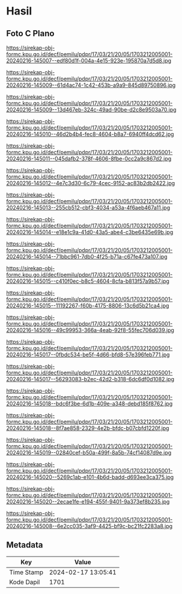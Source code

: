 # Hasil

## Foto C Plano

https://sirekap-obj-formc.kpu.go.id/decf/pemilu/pdpr/17/03/21/20/05/1703212005001-20240216-145007--edf80d1f-004a-4e15-923e-195870a7d5d8.jpg

https://sirekap-obj-formc.kpu.go.id/decf/pemilu/pdpr/17/03/21/20/05/1703212005001-20240216-145009--61d4ac74-1c42-453b-a9a9-845d89750896.jpg

https://sirekap-obj-formc.kpu.go.id/decf/pemilu/pdpr/17/03/21/20/05/1703212005001-20240216-145009--13d467eb-324c-49ad-90be-d2c8e9503a70.jpg

https://sirekap-obj-formc.kpu.go.id/decf/pemilu/pdpr/17/03/21/20/05/1703212005001-20240216-145010--46d2b4b4-fec8-4604-b8a7-6940ff4dcd62.jpg

https://sirekap-obj-formc.kpu.go.id/decf/pemilu/pdpr/17/03/21/20/05/1703212005001-20240216-145011--045dafb2-378f-4606-8fbe-0cc2a9c867d2.jpg

https://sirekap-obj-formc.kpu.go.id/decf/pemilu/pdpr/17/03/21/20/05/1703212005001-20240216-145012--4e7c3d30-6c79-4cec-9152-ac83b2db2422.jpg

https://sirekap-obj-formc.kpu.go.id/decf/pemilu/pdpr/17/03/21/20/05/1703212005001-20240216-145013--255cb512-cbf3-4034-a53a-4f6aeb467a11.jpg

https://sirekap-obj-formc.kpu.go.id/decf/pemilu/pdpr/17/03/21/20/05/1703212005001-20240216-145014--e18e1c9a-41d0-43a5-abe4-c3be6435e69b.jpg

https://sirekap-obj-formc.kpu.go.id/decf/pemilu/pdpr/17/03/21/20/05/1703212005001-20240216-145014--71bbc961-7db0-4f25-b71a-c67fe473a107.jpg

https://sirekap-obj-formc.kpu.go.id/decf/pemilu/pdpr/17/03/21/20/05/1703212005001-20240216-145015--c410f0ec-b8c5-4604-8cfa-b813f57a9b57.jpg

https://sirekap-obj-formc.kpu.go.id/decf/pemilu/pdpr/17/03/21/20/05/1703212005001-20240216-145015--11192267-f60b-4175-8806-13c6d5b21ca4.jpg

https://sirekap-obj-formc.kpu.go.id/decf/pemilu/pdpr/17/03/21/20/05/1703212005001-20240216-145016--49c99953-366a-4eab-92f8-55fec706d039.jpg

https://sirekap-obj-formc.kpu.go.id/decf/pemilu/pdpr/17/03/21/20/05/1703212005001-20240216-145017--0fbdc534-be5f-4d66-bfd8-57e396feb771.jpg

https://sirekap-obj-formc.kpu.go.id/decf/pemilu/pdpr/17/03/21/20/05/1703212005001-20240216-145017--56293083-b2ec-42d2-b318-6dc6df0d1082.jpg

https://sirekap-obj-formc.kpu.go.id/decf/pemilu/pdpr/17/03/21/20/05/1703212005001-20240216-145018--bdc6f3be-6d1b-409e-a348-debd185f8762.jpg

https://sirekap-obj-formc.kpu.go.id/decf/pemilu/pdpr/17/03/21/20/05/1703212005001-20240216-145018--8f7ae858-2329-4e2b-bfdc-b07cbfd1220f.jpg

https://sirekap-obj-formc.kpu.go.id/decf/pemilu/pdpr/17/03/21/20/05/1703212005001-20240216-145019--02840cef-b50a-499f-8a5b-74cf14087d9e.jpg

https://sirekap-obj-formc.kpu.go.id/decf/pemilu/pdpr/17/03/21/20/05/1703212005001-20240216-145020--5269c1ab-e101-4b6d-badd-d693ee3ca375.jpg

https://sirekap-obj-formc.kpu.go.id/decf/pemilu/pdpr/17/03/21/20/05/1703212005001-20240216-145020--2ecae1fe-e194-455f-9401-9a373ef8b235.jpg

https://sirekap-obj-formc.kpu.go.id/decf/pemilu/pdpr/17/03/21/20/05/1703212005001-20240216-145008--6e2cc035-3af9-4425-bf9c-bc21fc2283a8.jpg


## Metadata

| Key        | Value               |
| ---------- | ------------------- |
| Time Stamp | 2024-02-17 13:05:41 |
| Kode Dapil | 1701                |



